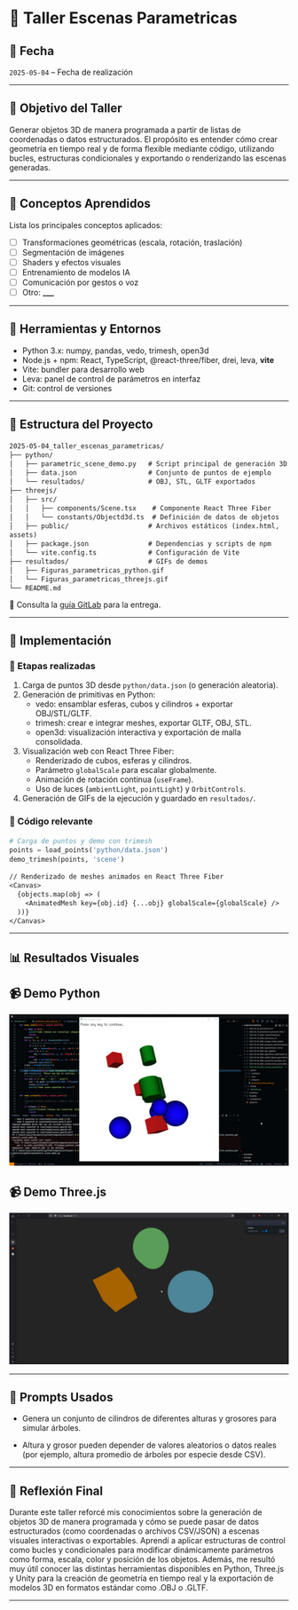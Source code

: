 # 🧪 Taller Escenas Parametricas

## 📅 Fecha

`2025-05-04` – Fecha de realización

---

## 🎯 Objetivo del Taller

Generar objetos 3D de manera programada a partir de listas de coordenadas o datos estructurados. El propósito es entender cómo crear geometría en tiempo real y de forma flexible mediante código, utilizando bucles, estructuras condicionales y exportando o renderizando las escenas generadas.

---

## 🧠 Conceptos Aprendidos

Lista los principales conceptos aplicados:

- [ ] Transformaciones geométricas (escala, rotación, traslación)
- [ ] Segmentación de imágenes
- [ ] Shaders y efectos visuales
- [ ] Entrenamiento de modelos IA
- [ ] Comunicación por gestos o voz
- [ ] Otro: **********\_\_\_**********

---

## 🔧 Herramientas y Entornos

- Python 3.x: numpy, pandas, vedo, trimesh, open3d
- Node.js + npm: React, TypeScript, @react-three/fiber, drei, leva, **vite**
- Vite: bundler para desarrollo web
- Leva: panel de control de parámetros en interfaz
- Git: control de versiones

---

## 📁 Estructura del Proyecto

```
2025-05-04_taller_escenas_parametricas/
├── python/
│   ├── parametric_scene_demo.py   # Script principal de generación 3D
│   ├── data.json                  # Conjunto de puntos de ejemplo
│   └── resultados/                # OBJ, STL, GLTF exportados
├── threejs/
│   ├── src/
│   │   ├── components/Scene.tsx    # Componente React Three Fiber
│   │   └── constants/Objectd3d.ts  # Definición de datos de objetos
│   ├── public/                    # Archivos estáticos (index.html, assets)
│   ├── package.json               # Dependencias y scripts de npm
│   └── vite.config.ts             # Configuración de Vite
├── resultados/                    # GIFs de demos
│   ├── Figuras_parametricas_python.gif
│   └── Figuras_parametricas_threejs.gif
└── README.md
```

📎 Consulta la [guía GitLab](./guia_gitlab_computacion_visual.md) para la entrega.

---

## 🧪 Implementación

### 🔹 Etapas realizadas

1. Carga de puntos 3D desde `python/data.json` (o generación aleatoria).
2. Generación de primitivas en Python:
   - vedo: ensamblar esferas, cubos y cilindros + exportar OBJ/STL/GLTF.
   - trimesh: crear e integrar meshes, exportar GLTF, OBJ, STL.
   - open3d: visualización interactiva y exportación de malla consolidada.
3. Visualización web con React Three Fiber:
   - Renderizado de cubos, esferas y cilindros.
   - Parámetro `globalScale` para escalar globalmente.
   - Animación de rotación continua (`useFrame`).
   - Uso de luces (`ambientLight`, `pointLight`) y `OrbitControls`.
4. Generación de GIFs de la ejecución y guardado en `resultados/`.

### 🔹 Código relevante

```python
# Carga de puntos y demo con trimesh
points = load_points('python/data.json')
demo_trimesh(points, 'scene')
```

```tsx
// Renderizado de meshes animados en React Three Fiber
<Canvas>
  {objects.map(obj => (
    <AnimatedMesh key={obj.id} {...obj} globalScale={globalScale} />
  ))}
</Canvas>
```

---

## 📊 Resultados Visuales

## 📹 Demo Python

![Python Parametric Demo](./resultados/Figuras_parametricas_python.gif)

## 📹 Demo Three.js

![Three.js Parametric Demo](./resultados/Figuras_parametricas_threejs.gif)

---

## 🧩 Prompts Usados

- Genera un conjunto de cilindros de diferentes alturas y grosores para simular árboles.

- Altura y grosor pueden depender de valores aleatorios o datos reales (por ejemplo, altura promedio de árboles por especie desde CSV).

---

## 💬 Reflexión Final

Durante este taller reforcé mis conocimientos sobre la generación de objetos 3D de manera programada y cómo se puede pasar de datos estructurados (como coordenadas o archivos CSV/JSON) a escenas visuales interactivas o exportables. Aprendí a aplicar estructuras de control como bucles y condicionales para modificar dinámicamente parámetros como forma, escala, color y posición de los objetos. Además, me resultó muy útil conocer las distintas herramientas disponibles en Python, Three.js y Unity para la creación de geometría en tiempo real y la exportación de modelos 3D en formatos estándar como .OBJ o .GLTF.

---
